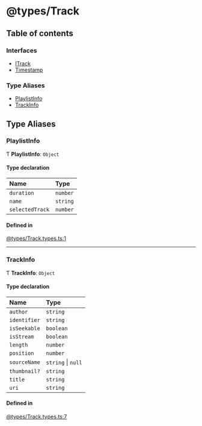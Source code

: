 # @types/Track

## Table of contents

### Interfaces

- [ITrack](./interfaces/Track.types.ITrack.md)
- [Timestamp](./interfaces/Track.types.Timestamp.md)

### Type Aliases

- [PlaylistInfo](Track.types.md#playlistinfo)
- [TrackInfo](Track.types.md#trackinfo)

## Type Aliases

### PlaylistInfo

Ƭ **PlaylistInfo**: `Object`

#### Type declaration

| Name | Type |
| :------ | :------ |
| `duration` | `number` |
| `name` | `string` |
| `selectedTrack` | `number` |

#### Defined in

[@types/Track.types.ts:1](https://github.com/hmes98318/LavaShark/blob/45bf2120d636a6aca823f03d72da2dc01b7bbfbf/src/@types/Track.types.ts#L1)

___

### TrackInfo

Ƭ **TrackInfo**: `Object`

#### Type declaration

| Name | Type |
| :------ | :------ |
| `author` | `string` |
| `identifier` | `string` |
| `isSeekable` | `boolean` |
| `isStream` | `boolean` |
| `length` | `number` |
| `position` | `number` |
| `sourceName` | `string` \| ``null`` |
| `thumbnail?` | `string` |
| `title` | `string` |
| `uri` | `string` |

#### Defined in

[@types/Track.types.ts:7](https://github.com/hmes98318/LavaShark/blob/45bf2120d636a6aca823f03d72da2dc01b7bbfbf/src/@types/Track.types.ts#L7)
